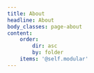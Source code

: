 ```yaml
---
title: About
headline: About
body_classes: page-about
content:
    order:
        dir: asc
        by: folder
    items: '@self.modular'
---
```


<!--- Content for this page is pulled in from page subfolders -->